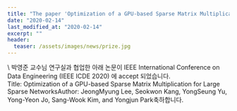 ```yaml
---
title: "The paper 'Optimization of a GPU-based Sparse Matrix Multiplication for Large Sparse Networks' has been accepted in ICDE 2020"
date: "2020-02-14"
last_modified_at: "2020-02-14"
excerpt: ""
header:
  teaser: /assets/images/news/prize.jpg
---
```

\\
박영준 교수님 연구실과 협업한 아래 논문이 IEEE International Conference on Data Engineering (IEEE ICDE 2020) 에 accept 되었습니다.<br>Title: Optimization of a GPU-based Sparse Matrix Multiplication for Large Sparse NetworksAuthor: JeongMyung Lee, Seokwon Kang, YongSeung Yu, Yong-Yeon Jo, Sang-Wook Kim, and Yongjun Park축하합니다.